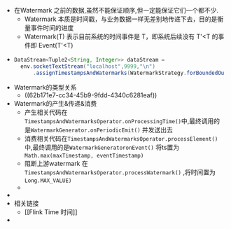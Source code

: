 - 在Watermark 之前的数据,虽然不能保证顺序,但一定能保证它们一个都不少.
	- Watermark 本质是时间戳，与业务数据一样无差别地传递下去，目的是衡量事件时间的进度
	- Watermark(T) 表示目前系统的时间事件是 T，即系统后续没有 T'<T 的事件即 Event(T'<T)
- ```java
  DataStream<Tuple2<String, Integer>> dataStream =
  	env.socketTextStream("localhost",9999,"\n")
  		.assignTimestampsAndWatermarks(WatermarkStrategy.forBoundedOutOfOrderness(Duration.ofMillis(10)))
  ```
- Watermark的类型关系
	- ((62b171e7-cc34-45b9-9fdd-4340c6281eaf))
- Watermark的产生&传递&消费
	- 产生相关代码在 `TimestampsAndWatermarksOperator.onProcessingTime()`中,最终调用的是`WatermarkGenerator.onPeriodicEmit()` 并发送出去
	- 消费相关代码在`TimestampsAndWatermarksOperator.processElement()`中,最终调用的是`WatermarkGeneratoronEvent()` 将ts置为`Math.max(maxTimestamp, eventTimestamp)`
	- 阻断上游watermark 在`TimestampsAndWatermarksOperator.processWatermark()` ,将时间置为 `Long.MAX_VALUE)`
	-
-
- 相关链接
	- [[Flink Time 时间]]
-